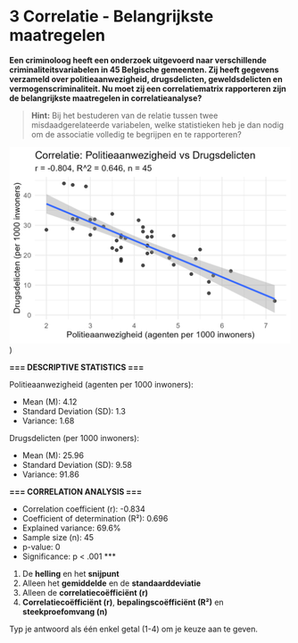 # 3 Correlatie - Belangrijkste maatregelen

**Een criminoloog heeft een onderzoek uitgevoerd naar verschillende criminaliteitsvariabelen in 45 Belgische gemeenten. Zij heeft gegevens verzameld over politieaanwezigheid, drugsdelicten, geweldsdelicten en vermogenscriminaliteit. Nu moet zij een correlatiematrix rapporteren zijn de belangrijkste maatregelen in correlatieanalyse?**

> **Hint:** Bij het bestuderen van de relatie tussen twee misdaadgerelateerde variabelen, welke statistieken heb je dan nodig om de associatie volledig te begrijpen en te rapporteren?

![Visualisatie](media/correlation_plot_3.png)
)

**=== DESCRIPTIVE STATISTICS ===**

Politieaanwezigheid (agenten per 1000 inwoners):
- Mean (M): 4.12  
- Standard Deviation (SD): 1.3  
- Variance: 1.68

Drugsdelicten (per 1000 inwoners):
- Mean (M): 25.96  
- Standard Deviation (SD): 9.58  
- Variance: 91.86

**=== CORRELATION ANALYSIS ===**

- Correlation coefficient (r): -0.834
- Coefficient of determination (R²): 0.696
- Explained variance: 69.6%
- Sample size (n): 45
- p-value: 0
- Significance: p < .001 ***

1. De **helling** en het **snijpunt**
2. Alleen het **gemiddelde** en de **standaarddeviatie**
3. Alleen de **correlatiecoëfficiënt (r)**
4. **Correlatiecoëfficiënt (r)**, **bepalingscoëfficiënt (R²)** en **steekproefomvang (n)**

Typ je antwoord als één enkel getal (1-4) om je keuze aan te geven.